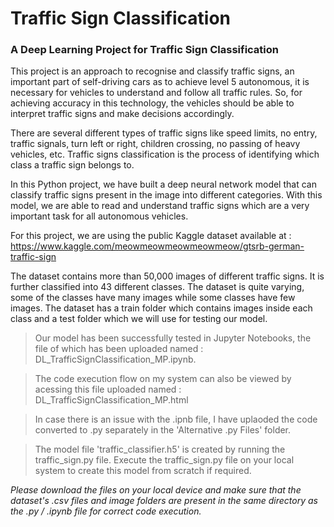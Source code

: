 # Traffic Sign Classification
### A Deep Learning Project for Traffic Sign Classification

This project is an approach to recognise and classify traffic signs, an important part of self-driving cars as to achieve level 5 autonomous, it is necessary for vehicles to understand and follow all traffic rules. So, for achieving accuracy in this technology, the vehicles should be able to interpret traffic signs and make decisions accordingly.

There are several different types of traffic signs like speed limits, no entry, traffic signals, turn left or right, children crossing, no passing of heavy vehicles, etc. Traffic signs classification is the process of identifying which class a traffic sign belongs to.

In this Python project, we have built a deep neural network model that can classify traffic signs present in the image into different categories. With this model, we are able to read and understand traffic signs which are a very important task for all autonomous vehicles.

For this project, we are using the public Kaggle dataset available at  : https://www.kaggle.com/meowmeowmeowmeowmeow/gtsrb-german-traffic-sign

The dataset contains more than 50,000 images of different traffic signs. It is further classified into 43 different classes. The dataset is quite varying, some of the classes have many images while some classes have few images. The dataset has a train folder which contains images inside each class and a test folder which we will use for testing our model.

> Our model has been successfully tested in Jupyter Notebooks, the file of which has been uploaded named : DL_TrafficSignClassification_MP.ipynb.

> The code execution flow on my system can also be viewed by acessing this file uploaded named : DL_TrafficSignClassification_MP.html

> In case there is an issue with the .ipnb file, I have uplaoded the code converted to .py separately in the 'Alternative .py Files' folder.

> The model file 'traffic_classifier.h5' is created by running the traffic_sign.py file. Execute the traffic_sign.py file on your local system to create this model from scratch if required.

*Please download the files on your local device and make sure that the dataset's .csv files and image folders are present in the same directory as the .py / .ipynb file for correct code execution.*
